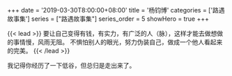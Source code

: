 +++
date = '2019-03-30T8:00:00+08:00'
title = '杨钧博'
categories = ['路遇故事集']
series = ["路遇故事集"]
series_order = 5
showHero = true
+++

{{< lead >}}
要让自己变得有钱，有实力，有广泛的人（脉），这样才能去做想做的事情慢，风雨无阻。
不惧怕别人的眼光，努力伪装自己，做成一个他人看起来的完美。
{{< /lead >}}

我记得你经历了一下低谷，但总归是走出来了。

